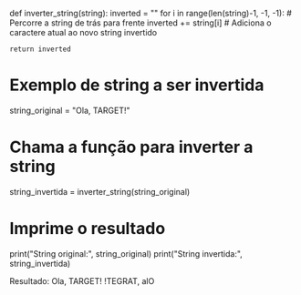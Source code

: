 def inverter_string(string):
    inverted = ""
    for i in range(len(string)-1, -1, -1):  # Percorre a string de trás para frente
        inverted += string[i]  # Adiciona o caractere atual ao novo string invertido

    return inverted


# Exemplo de string a ser invertida
string_original = "Ola, TARGET!"

# Chama a função para inverter a string
string_invertida = inverter_string(string_original)

# Imprime o resultado
print("String original:", string_original)
print("String invertida:", string_invertida)

Resultado:
Ola, TARGET!
!TEGRAT, alO
